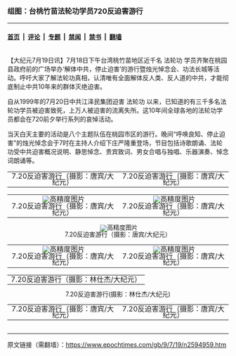 ### 组图：台桃竹苗法轮功学员720反迫害游行

---

#### [首页](../../../..?n2594959) &nbsp;|&nbsp; [评论](../../../../../epoch-comment?n2594959) &nbsp;|&nbsp; [专题](../../../../../epoch-special?n2594959) &nbsp;|&nbsp; [禁闻](../../../../../epoch-news?n2594959) &nbsp;|&nbsp; [禁书](../../../../../books?n2594959) &nbsp;|&nbsp; [翻墙](https://github.com/gfw-breaker/nogfw/blob/master/README.md?n2594959)


<div class="column" id="artbody" itemprop="articleBody">
 <!-- article content begin -->
 <p>
  【大纪元7月19日讯】7月18日下午台湾桃竹苗地区近千名
  <ok href="https://www.epochtimes.com/gb/tag/%E6%B3%95%E8%BD%AE%E5%8A%9F.html">
   法轮功
  </ok>
  学员齐聚在桃园县政府前的广场举办‘解体中共，停止迫害’的游行暨烛光悼念会、功法长城等活动。呼吁大家了解法轮功真相，认清唯有全面解体反人类、反人道的中共，才能彻底制止中共10年来的群体灭绝迫害。
 </p>
 <p>
  自从1999年的7月20日中共江泽民集团迫害
  <ok href="https://www.epochtimes.com/gb/tag/%E6%B3%95%E8%BD%AE%E5%8A%9F.html">
   法轮功
  </ok>
  以来，已知道的有三千多名法轮功学员被迫害致死，上万人被迫害的流离失所。这10年间全球各地的法轮功学员都会在720前夕举行系列的哀悼活动。
 </p>
 <p>
  当天白天主要的活动是八个主题队伍在桃园市区的游行。晚间“呼唤良知、停止迫害”的烛光悼念会于7时在主持人介绍下庄严隆重登场，节目包括诗歌朗诵、法轮功受中共迫害概况说明、静思悼念、贵宾致词、男女合唱与独唱、乐器演奏、悼念词朗诵等。
 </p>
 <p>
  <!--image v 1.0-->
 </p>
 <table align="center" border="0">
  <tr valign="top">
   <td>
    <div style="line-height: 90%; text-align: center;">
     <ok href=" https://i.epochtimes.com/assets/uploads/2009/07/907190126261849-600x322.jpg" rel="noreferrer noopener" target="_blank">
      <img alt="" class="size-large wp-image-7322937" src="https://i.epochtimes.com/assets/uploads/2009/07/907190126261849-600x322.jpg" title=""/>
     </ok>
     <br/>
     <span class="bn12">
      7.20反迫害游行（摄影：唐宾/大纪元）
     </span>
    </div>
   </td>
   <td>
    <div style="line-height: 90%; text-align: center;">
     <ok href=" https://i.epochtimes.com/assets/uploads/2009/07/907190126251849-600x374.jpg" rel="noreferrer noopener" target="_blank">
      <img alt="" class="size-large wp-image-7322940" src="https://i.epochtimes.com/assets/uploads/2009/07/907190126251849-600x374.jpg" title=""/>
     </ok>
     <br/>
     <span class="bn12">
      7.20反迫害游行（摄影：唐宾/大纪元）
     </span>
    </div>
   </td>
  </tr>
 </table>
 <p>
  <!-- -->
 </p>
 <p>
  <!--image v 1.0-->
 </p>
 <table align="center" border="0">
  <tr valign="top">
   <td>
    <div style="line-height: 90%; text-align: center;">
     <ok href=" https://i.epochtimes.com/assets/uploads/2009/07/907190130361849.jpg" rel="noreferrer noopener" target="_blank">
      <img alt="" class="size-large wp-image-7322945" src="https://i.epochtimes.com/assets/uploads/2009/07/907190130361849.jpg" title=""/>
     </ok>
     <img alt="高精度图片" border="0" src="//www.epochtimes.com/images/highRes.jpg">
      <br/>
      <span class="bn12">
       7.20反迫害游行（摄影：唐宾/大纪元）
      </span>
     </img>
    </div>
   </td>
   <td>
    <div style="line-height: 90%; text-align: center;">
     <ok href=" https://i.epochtimes.com/assets/uploads/2009/07/907190130381849.jpg" rel="noreferrer noopener" target="_blank">
      <img alt="" class="size-large wp-image-7322949" src="https://i.epochtimes.com/assets/uploads/2009/07/907190130381849.jpg" title=""/>
     </ok>
     <img alt="高精度图片" border="0" src="//www.epochtimes.com/images/highRes.jpg">
      <br/>
      <span class="bn12">
       7.20反迫害游行（摄影：唐宾/大纪元）
      </span>
     </img>
    </div>
   </td>
  </tr>
 </table>
 <p>
  <!-- -->
 </p>
 <p>
  <!--image v 1.0-->
 </p>
 <div style="line-height: 90%; text-align: center;">
  <ok href=" https://i.epochtimes.com/assets/uploads/2009/07/907190248241849.jpg" rel="noreferrer noopener" target="_blank">
   <img alt="" class="size-large wp-image-7322954" src="https://i.epochtimes.com/assets/uploads/2009/07/907190248241849.jpg" title=""/>
  </ok>
  <img alt="高精度图片" border="0" src="//www.epochtimes.com/images/highRes.jpg">
   <br/>
   <span class="bn12">
    7.20反迫害游行（摄影：唐宾/大纪元）
   </span>
  </img>
 </div>
 <p>
  <!-- -->
 </p>
 <p>
  <!--image v 1.0-->
 </p>
 <table align="center" border="0">
  <tr valign="top">
   <td>
    <div style="line-height: 90%; text-align: center;">
     <ok href=" https://i.epochtimes.com/assets/uploads/2009/07/907190130371849.jpg" rel="noreferrer noopener" target="_blank">
      <img alt="" class="size-large wp-image-7322959" src="https://i.epochtimes.com/assets/uploads/2009/07/907190130371849.jpg" title=""/>
     </ok>
     <img alt="高精度图片" border="0" src="//www.epochtimes.com/images/highRes.jpg">
      <br/>
      <span class="bn12">
       7.20反迫害游行（摄影：唐宾/大纪元）
      </span>
     </img>
    </div>
   </td>
   <td>
    <div style="line-height: 90%; text-align: center;">
     <ok href=" https://i.epochtimes.com/assets/uploads/2009/07/907190130391849.jpg" rel="noreferrer noopener" target="_blank">
      <img alt="" class="size-large wp-image-7322964" src="https://i.epochtimes.com/assets/uploads/2009/07/907190130391849.jpg" title=""/>
     </ok>
     <img alt="高精度图片" border="0" src="//www.epochtimes.com/images/highRes.jpg">
      <br/>
      <span class="bn12">
       7.20反迫害游行（摄影：唐宾/大纪元）
      </span>
     </img>
    </div>
   </td>
  </tr>
 </table>
 <p>
  <!-- -->
 </p>
 <p>
  <!--image v 1.0-->
 </p>
 <table align="center" border="0">
  <tr valign="top">
   <td>
    <div style="line-height: 90%; text-align: center;">
     <ok href=" https://i.epochtimes.com/assets/uploads/2009/07/907190126231849-600x400.jpg" rel="noreferrer noopener" target="_blank">
      <img alt="" class="size-large wp-image-7322968" src="https://i.epochtimes.com/assets/uploads/2009/07/907190126231849-600x400.jpg" title=""/>
     </ok>
     <br/>
     <span class="bn12">
      7.20反迫害游行（摄影：林仕杰/大纪元）
     </span>
    </div>
   </td>
  </tr>
 </table>
 <p>
  <!-- -->
 </p>
 <p>
  <!--image v 1.0-->
 </p>
 <div style="line-height: 90%; text-align: center;">
  <ok href=" https://i.epochtimes.com/assets/uploads/2009/07/907190214461849-600x400.jpg" rel="noreferrer noopener" target="_blank">
   <img alt="" class="size-large wp-image-7322973" src="https://i.epochtimes.com/assets/uploads/2009/07/907190214461849-600x400.jpg" title=""/>
  </ok>
  <br/>
  <span class="bn12">
   7.20反迫害游行(摄影：林仕杰/大纪元)
  </span>
 </div>
 <p>
  <!-- -->
 </p>
 <p>
  <!--image v 1.0-->
 </p>
 <table align="center" border="0">
  <tr valign="top">
   <td>
    <div style="line-height: 90%; text-align: center;">
     <ok href=" https://i.epochtimes.com/assets/uploads/2009/07/907190147341849-600x400.jpg" rel="noreferrer noopener" target="_blank">
      <img alt="" class="size-large wp-image-7322978" src="https://i.epochtimes.com/assets/uploads/2009/07/907190147341849-600x400.jpg" title=""/>
     </ok>
     <br/>
     <span class="bn12">
      7.20反迫害游行（摄影：唐宾/大纪元）
     </span>
    </div>
   </td>
   <td>
    <div style="line-height: 90%; text-align: center;">
     <ok href=" https://i.epochtimes.com/assets/uploads/2009/07/907190147351849-600x400.jpg" rel="noreferrer noopener" target="_blank">
      <img alt="" class="size-large wp-image-7322984" src="https://i.epochtimes.com/assets/uploads/2009/07/907190147351849-600x400.jpg" title=""/>
     </ok>
     <br/>
     <span class="bn12">
      7.20反迫害游行（摄影：唐宾/大纪元）
     </span>
    </div>
   </td>
  </tr>
 </table>
 <p>
  <!-- -->
 </p>
</div>


---

原文链接（需翻墙）：https://www.epochtimes.com/gb/9/7/19/n2594959.htm